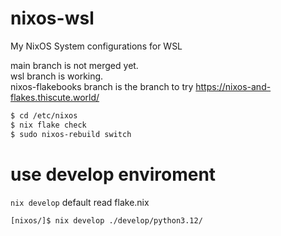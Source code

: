 # nixos-wsl
My NixOS System configurations for WSL

main branch is not merged yet.  
wsl branch is working.  
nixos-flakebooks branch is the branch to try https://nixos-and-flakes.thiscute.world/  

```bash
$ cd /etc/nixos
$ nix flake check
$ sudo nixos-rebuild switch
```

# use develop enviroment  
`nix develop` default read flake.nix  

```bash
[nixos/]$ nix develop ./develop/python3.12/
```